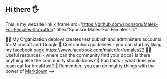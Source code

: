 ## Hi there 🖐️
This is my website link <iframe src="https://github.com/sponsors/Males-For-Females-llc/button" title="Sponsor Males-For-Females-llc"

🙋‍♀️ My Organization deploys creates test publish and administers accounts for Microsoft and Google
🌈 Contribution guidelines - you can start by liking my facebook page https://www.facebook.com/maledforfemales22
👩‍💻 Useful resources - where can the community find your docs? Is there anything else the community should know?
🍿 Fun facts - what does your team eat for breakfast?
🧙 Remember, you can do mighty things with the power of [Markdown](https://docs.github.com/github/writing-on-github/getting-started-with-writing-and-formatting-on-github/basic-writing-and-formatting-syntax)
-->
